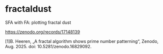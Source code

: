 # fractaldust
SFA with FA: plotting fractal dust

https://zenodo.org/records/17148139

[1]B. Heeren, „A fractal algorithm shows prime number patterning“, Zenodo, Aug. 2025. doi: 10.5281/zenodo.16829092.

